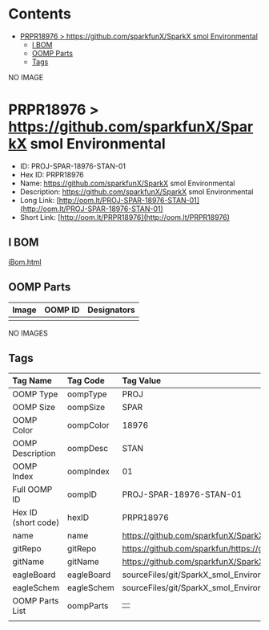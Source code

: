 



Contents
========

* [PRPR18976 > https://github.com/sparkfunX/SparkX smol Environmental](#prpr18976--httpsgithubcomsparkfunxsparkx-smol-environmental)
	* [I BOM](#i-bom)
	* [OOMP Parts](#oomp-parts)
	* [Tags](#tags)
  
NO IMAGE  
# PRPR18976 > https://github.com/sparkfunX/SparkX smol Environmental

- ID: PROJ-SPAR-18976-STAN-01
- Hex ID: PRPR18976
- Name: https://github.com/sparkfunX/SparkX smol Environmental
- Description: https://github.com/sparkfunX/SparkX smol Environmental
- Long Link: [http://oom.lt/PROJ-SPAR-18976-STAN-01](http://oom.lt/PROJ-SPAR-18976-STAN-01)
- Short Link: [http://oom.lt/PRPR18976](http://oom.lt/PRPR18976)

## I BOM
  
[iBom.html](https://htmlpreview.github.io/?https://github.com/oomlout/oomlout_OOMP_projects/blob/main/PROJ/SPAR/18976/STAN/01ibom.html)
## OOMP Parts
  

|Image|OOMP ID|Designators|
| :--- | :--- | :--- |
||||
  
NO IMAGES  
## Tags
  

|Tag Name|Tag Code|Tag Value|
| :--- | :--- | :--- |
|OOMP Type|oompType|PROJ|
|OOMP Size|oompSize|SPAR|
|OOMP Color|oompColor|18976|
|OOMP Description|oompDesc|STAN|
|OOMP Index|oompIndex|01|
|Full OOMP ID|oompID|PROJ-SPAR-18976-STAN-01|
|Hex ID (short code)|hexID|PRPR18976|
|name|name|https://github.com/sparkfunX/SparkX smol Environmental|
|gitRepo|gitRepo|https://github.com/sparkfun/https://github.com/sparkfunX/SparkX_smol_Environmental|
|gitName|gitName|https://github.com/sparkfunX/SparkX_smol_Environmental|
|eagleBoard|eagleBoard|sourceFiles/git/SparkX_smol_Environmental/Hardware/SparkX_smol_Environmental.brd|
|eagleSchem|eagleSchem|sourceFiles/git/SparkX_smol_Environmental/Hardware/SparkX_smol_Environmental.sch|
|OOMP Parts List|oompParts|<table><tr><td></td></tr></table>|
||||

